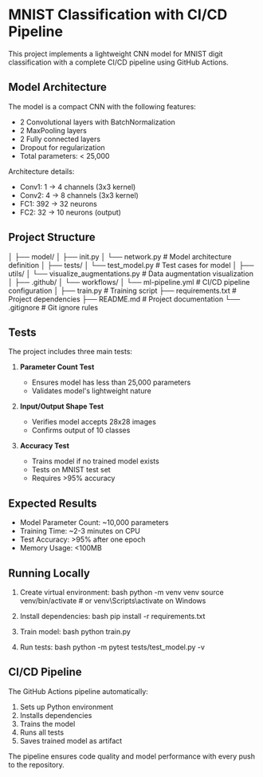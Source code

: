 # MNIST Classification with CI/CD Pipeline

This project implements a lightweight CNN model for MNIST digit classification with a complete CI/CD pipeline using GitHub Actions.

## Model Architecture

The model is a compact CNN with the following features:
- 2 Convolutional layers with BatchNormalization
- 2 MaxPooling layers
- 2 Fully connected layers
- Dropout for regularization
- Total parameters: < 25,000

Architecture details:
- Conv1: 1 → 4 channels (3x3 kernel)
- Conv2: 4 → 8 channels (3x3 kernel)
- FC1: 392 → 32 neurons
- FC2: 32 → 10 neurons (output)

## Project Structure

  │
  ├── model/
  │ ├── init.py
  │ └── network.py # Model architecture definition
  │
  ├── tests/
  │ └── test_model.py # Test cases for model
  │
  ├── utils/
  │ └── visualize_augmentations.py # Data augmentation visualization
  │
  ├── .github/
  │ └── workflows/
  │ └── ml-pipeline.yml # CI/CD pipeline configuration
  │
  ├── train.py # Training script
  ├── requirements.txt # Project dependencies
  ├── README.md # Project documentation
  └── .gitignore # Git ignore rules


## Tests

The project includes three main tests:

1. **Parameter Count Test**
   - Ensures model has less than 25,000 parameters
   - Validates model's lightweight nature

2. **Input/Output Shape Test**
   - Verifies model accepts 28x28 images
   - Confirms output of 10 classes

3. **Accuracy Test**
   - Trains model if no trained model exists
   - Tests on MNIST test set
   - Requires >95% accuracy

## Expected Results

- Model Parameter Count: ~10,000 parameters
- Training Time: ~2-3 minutes on CPU
- Test Accuracy: >95% after one epoch
- Memory Usage: <100MB

## Running Locally

1. Create virtual environment:
bash
python -m venv venv
source venv/bin/activate # or venv\Scripts\activate on Windows


2. Install dependencies:
bash
pip install -r requirements.txt


3. Train model:
bash
python train.py


4. Run tests:
bash
python -m pytest tests/test_model.py -v


## CI/CD Pipeline

The GitHub Actions pipeline automatically:
1. Sets up Python environment
2. Installs dependencies
3. Trains the model
4. Runs all tests
5. Saves trained model as artifact

The pipeline ensures code quality and model performance with every push to the repository.